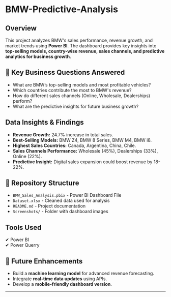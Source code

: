 # BMW-Predictive-Analysis

##  Overview  
This project analyzes BMW's sales performance, revenue growth, and market trends using **Power BI**. 
The dashboard provides key insights into **top-selling models, country-wise revenue, sales channels, and predictive analytics for business growth**.  

## 🔹 Key Business Questions Answered  
- What are BMW’s top-selling models and most profitable vehicles?  
- Which countries contribute the most to BMW's revenue?  
- How do different sales channels (Online, Wholesale, Dealerships) perform?  
- What are the predictive insights for future business growth?  

##  Data Insights & Findings  
- **Revenue Growth:** 24.7% increase in total sales.  
- **Best-Selling Models:** BMW Z4, BMW 8 Series, BMW M4, BMW i8.  
- **Highest Sales Countries:** Canada, Argentina, China, Chile.  
- **Sales Channels Performance:** Wholesale (45%), Dealerships (33%), Online (22%).  
- **Predictive Insight:** Digital sales expansion could boost revenue by 18-22%.  

## 📂 Repository Structure  
- `BMW_Sales_Analysis.pbix` - Power BI Dashboard File  
- `Dataset.xlsx` - Cleaned data used for analysis  
- `README.md` - Project documentation  
- `Screenshots/` - Folder with dashboard images  

##  Tools Used  
✔ Power BI   
✔ Power Querry

## 🎯 Future Enhancements  
- Build a **machine learning model** for advanced revenue forecasting.  
- Integrate **real-time data updates** using APIs.  
- Develop a **mobile-friendly dashboard version**.  

---
